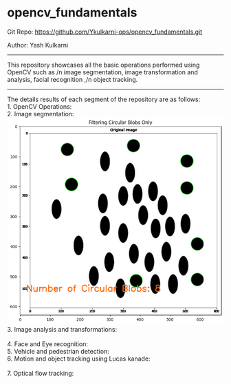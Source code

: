 # opencv_fundamentals



Git Repo: https://github.com/Ykulkarni-ops/opencv_fundamentals.git

Author: Yash Kulkarni

-------------
This repository showcases all the basic operations performed using OpenCV such as /n image segmentation, image transformation and analysis, facial recognition ,/n object tracking.

-------------
The details results of each segment of the repository are as follows:<br/> 
    1. OpenCV Operations:<br/> 
    2. Image segmentation:<br/> 
        ![Alt text](https://github.com/Ykulkarni-ops/opencv_fundamentals/blob/main/images/outputs/blob_output.jpg) 
    3. Image analysis and transformations:<br/>  
    4. Face and Eye recognition:<br/> 
    5. Vehicle and pedestrian detection:<br/> 
    6. Motion and object tracking using Lucas kanade:<br/>  
    7. Optical flow tracking: 
    
    
